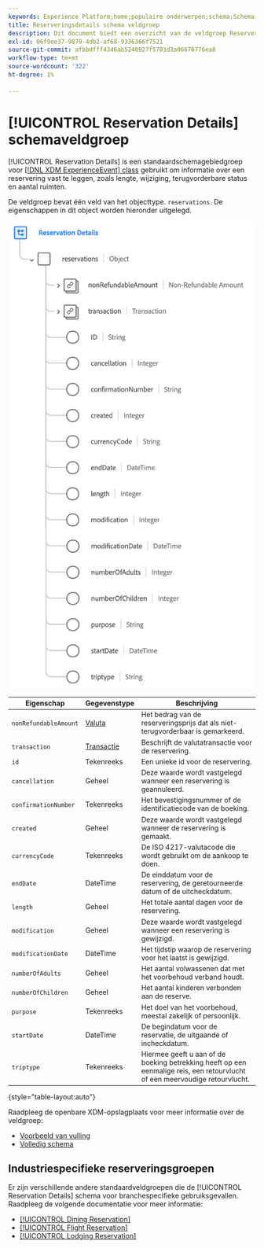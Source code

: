 ```yaml
---
keywords: Experience Platform;home;populaire onderwerpen;schema;Schema;XDM;ExperienceEvent;fields;schema's;Schema's;Schema-ontwerp;veldgroep;veldgroep;reservering;reserveringsgegevens;
title: Reserveringsdetails schema veldgroep
description: Dit document biedt een overzicht van de veldgroep Reserveringsdetails.
exl-id: 06f9ee37-9879-4db2-af68-9336366f7521
source-git-commit: afbbdfff4346ab5240927f5703d3a06676776ea8
workflow-type: tm+mt
source-wordcount: '322'
ht-degree: 1%

---
```


# [!UICONTROL Reservation Details] schemaveldgroep

[!UICONTROL Reservation Details] is een standaardschemagebiedgroep voor [[!DNL XDM ExperienceEvent] class](../../classes/experienceevent.md) gebruikt om informatie over een reservering vast te leggen, zoals lengte, wijziging, terugvorderbare status en aantal ruimten.

De veldgroep bevat één veld van het objecttype. `reservations`. De eigenschappen in dit object worden hieronder uitgelegd.

![Structuur reserveringsdetails](../../images/field-groups/reservation-details.png)

| Eigenschap | Gegevenstype | Beschrijving |
| --- | --- | --- |
| `nonRefundableAmount` | [Valuta](../../data-types/currency.md) | Het bedrag van de reserveringsprijs dat als niet-terugvorderbaar is gemarkeerd. |
| `transaction` | [Transactie](../../data-types/transaction.md) | Beschrijft de valutatransactie voor de reservering. |
| `id` | Tekenreeks | Een unieke id voor de reservering. |
| `cancellation` | Geheel | Deze waarde wordt vastgelegd wanneer een reservering is geannuleerd. |
| `confirmationNumber` | Tekenreeks | Het bevestigingsnummer of de identificatiecode van de boeking. |
| `created` | Geheel | Deze waarde wordt vastgelegd wanneer de reservering is gemaakt. |
| `currencyCode` | Tekenreeks | De ISO 4217-valutacode die wordt gebruikt om de aankoop te doen. |
| `endDate` | DateTime | De einddatum voor de reservering, de geretourneerde datum of de uitcheckdatum. |
| `length` | Geheel | Het totale aantal dagen voor de reservering. |
| `modification` | Geheel | Deze waarde wordt vastgelegd wanneer een reservering is gewijzigd. |
| `modificationDate` | DateTime | Het tijdstip waarop de reservering voor het laatst is gewijzigd. |
| `numberOfAdults` | Geheel | Het aantal volwassenen dat met het voorbehoud verband houdt. |
| `numberOfChildren` | Geheel | Het aantal kinderen verbonden aan de reserve. |
| `purpose` | Tekenreeks | Het doel van het voorbehoud, meestal zakelijk of persoonlijk. |
| `startDate` | DateTime | De begindatum voor de reservatie, de uitgaande of incheckdatum. |
| `triptype` | Tekenreeks | Hiermee geeft u aan of de boeking betrekking heeft op een eenmalige reis, een retourvlucht of een meervoudige retourvlucht. |

{style="table-layout:auto"}

Raadpleeg de openbare XDM-opslagplaats voor meer informatie over de veldgroep:

* [Voorbeeld van vulling](https://github.com/adobe/xdm/blob/master/components/fieldgroups/experience-event/industry-verticals/experienceevent-reservation-details.example.1.json)
* [Volledig schema](https://github.com/adobe/xdm/blob/master/components/fieldgroups/experience-event/industry-verticals/experienceevent-reservation-details.schema.json)

## Industriespecifieke reserveringsgroepen

Er zijn verschillende andere standaardveldgroepen die de [!UICONTROL Reservation Details] schema voor branchespecifieke gebruiksgevallen. Raadpleeg de volgende documentatie voor meer informatie:

* [[!UICONTROL Dining Reservation]](./dining-reservation.md)
* [[!UICONTROL Flight Reservation]](./flight-reservation.md)
* [[!UICONTROL Lodging Reservation]](./lodging-reservation.md)
